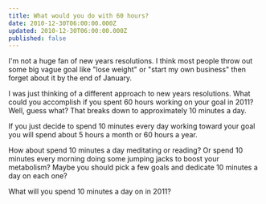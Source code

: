 ```yaml
---
title: What would you do with 60 hours?
date: 2010-12-30T06:00:00.000Z
updated: 2010-12-30T06:00:00.000Z
published: false
---
```


I'm not a huge fan of new years resolutions. I think most people throw out some big vague goal like "lose weight" or "start my own business" then forget about it by the end of January.

I was just thinking of a different approach to new years resolutions. What could you accomplish if you spent 60 hours working on your goal in 2011? Well, guess what? That breaks down to approximately 10 minutes a day.

If you just decide to spend 10 minutes every day working toward your goal you will spend about 5 hours a month or 60 hours a year.

How about spend 10 minutes a day meditating or reading? Or spend 10 minutes every morning doing some jumping jacks to boost your metabolism? Maybe you should pick a few goals and dedicate 10 minutes a day on each one?

What will you spend 10 minutes a day on in 2011?

